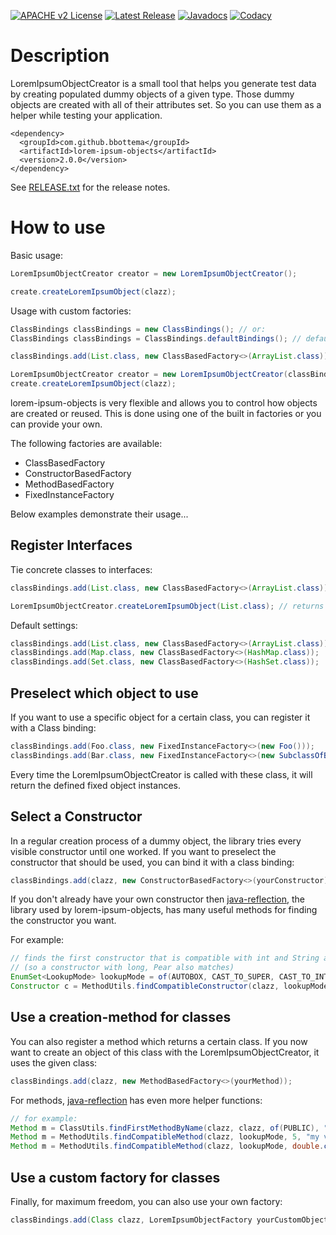 [![APACHE v2 License](https://img.shields.io/badge/license-apachev2-blue.svg?style=flat)](LICENSE-2.0.txt) 
[![Latest Release](https://img.shields.io/maven-central/v/com.github.bbottema/lorem-ipsum-objects.svg?style=flat)](http://search.maven.org/#search%7Cgav%7C1%7Cg%3A%22com.github.bbottema%22%20AND%20a%3A%22lorem-ipsum-objects%22) 
[![Javadocs](http://www.javadoc.io/badge/com.github.bbottema/lorem-ipsum-objects.svg)](http://www.javadoc.io/doc/com.github.bbottema/lorem-ipsum-objects)
[![Codacy](https://img.shields.io/codacy/grade/189c035f5cd549f2a936b3b3b215df1f?style=flat)](https://www.codacy.com/app/b-bottema/lorem-ipsum-objects)

# Description

LoremIpsumObjectCreator is a small tool that helps you generate test data by creating 
populated dummy objects of a given type. Those dummy objects are created with 
all of their attributes set. So you can use them as a helper while testing your 
application.

```
<dependency>
  <groupId>com.github.bbottema</groupId>
  <artifactId>lorem-ipsum-objects</artifactId>
  <version>2.0.0</version>
</dependency>
```

See [RELEASE.txt](RELEASE.txt) for the release notes.

# How to use

Basic usage: 

```java
LoremIpsumObjectCreator creator = new LoremIpsumObjectCreator();

create.createLoremIpsumObject(clazz);
```

Usage with custom factories:

```java
ClassBindings classBindings = new ClassBindings(); // or:
ClassBindings classBindings = ClassBindings.defaultBindings(); // defaults for collections

classBindings.add(List.class, new ClassBasedFactory<>(ArrayList.class));

LoremIpsumObjectCreator creator = new LoremIpsumObjectCreator(classBindings);
create.createLoremIpsumObject(clazz);
```

lorem-ipsum-objects is very flexible and allows you to control how objects are created or reused. 
This is done using one of the built in factories or you can provide your own.

The following factories are available:

 * ClassBasedFactory
 * ConstructorBasedFactory
 * MethodBasedFactory
 * FixedInstanceFactory
 
Below examples demonstrate their usage...

## Register Interfaces

Tie concrete classes to interfaces:

```java
classBindings.add(List.class, new ClassBasedFactory<>(ArrayList.class));

LoremIpsumObjectCreator.createLoremIpsumObject(List.class); // returns an ArrayList
```

Default settings:

```java
classBindings.add(List.class, new ClassBasedFactory<>(ArrayList.class));
classBindings.add(Map.class, new ClassBasedFactory<>(HashMap.class));
classBindings.add(Set.class, new ClassBasedFactory<>(HashSet.class));
```

## Preselect which object to use

If you want to use a specific object for a certain class, you can register it
with a Class binding:

```java
classBindings.add(Foo.class, new FixedInstanceFactory<>(new Foo()));
classBindings.add(Bar.class, new FixedInstanceFactory<>(new SubclassOfBar()));
```

Every time the LoremIpsumObjectCreator is called with these class, it will return 
the defined fixed object instances.

## Select a Constructor
       
In a regular creation process of a dummy object, the library tries every visible 
constructor until one worked. If you want to preselect the
constructor that should be used, you can bind it with a class binding:

```java
classBindings.add(clazz, new ConstructorBasedFactory<>(yourConstructor));
```

If you don't already have your own constructor then [java-reflection](https://github.com/bbottema/java-reflection), 
the library used by lorem-ipsum-objects, has many useful methods for finding the constructor you want.

For example:

```java
// finds the first constructor that is compatible with int and String arguments 
// (so a constructor with long, Pear also matches)
EnumSet<LookupMode> lookupMode = of(AUTOBOX, CAST_TO_SUPER, CAST_TO_INTERFACE);
Constructor c = MethodUtils.findCompatibleConstructor(clazz, lookupMode, int.class, Fruit.class);
```

## Use a creation-method for classes

You can also register a method which returns a certain class. If you now want
to create an object of this class with the LoremIpsumObjectCreator, it uses the given
class:

```java
classBindings.add(clazz, new MethodBasedFactory<>(yourMethod));
```

For methods, [java-reflection](https://github.com/bbottema/java-reflection) has even more helper functions:

```java
// for example:
Method m = ClassUtils.findFirstMethodByName(clazz, clazz, of(PUBLIC), "myFactoryMethod");
Method m = MethodUtils.findCompatibleMethod(clazz, lookupMode, 5, "my value");
Method m = MethodUtils.findCompatibleMethod(clazz, lookupMode, double.class, String.class);
```
    
## Use a custom factory for classes

Finally, for maximum freedom, you can also use your own factory:

```java
classBindings.add(Class clazz, LoremIpsumObjectFactory yourCustomObjectFactory);
```